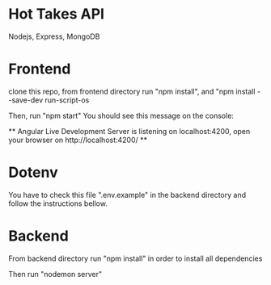 # Hot Takes API
Nodejs, Express, MongoDB

# Frontend

clone this repo, from frontend directory run "npm install", and "npm install --save-dev run-script-os

Then, run "npm start" 
You should see this message on the console:

** Angular Live Development Server is listening on localhost:4200, open your browser on http://localhost:4200/ **

# Dotenv

You have to check this file ".env.example" in the backend directory and follow the instructions bellow.  

# Backend

From backend directory run "npm install" in order to install all dependencies

Then run "nodemon server"